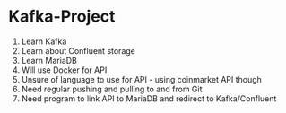 # Kafka-Project

1. Learn Kafka
2. Learn about Confluent storage
3. Learn MariaDB
4. Will use Docker for API
5. Unsure of language to use for API - using coinmarket API though
6. Need regular pushing and pulling to and from Git
7. Need program to link API to MariaDB and redirect to Kafka/Confluent
